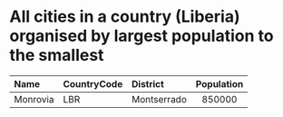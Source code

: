 # All cities in a country (Liberia) organised by largest population to the smallest

| Name | CountryCode | District | Population |
| :--- | :--- | :--- | :---: |
|Monrovia|LBR|Montserrado|850000|
